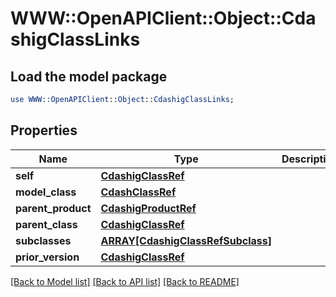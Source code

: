 # WWW::OpenAPIClient::Object::CdashigClassLinks

## Load the model package
```perl
use WWW::OpenAPIClient::Object::CdashigClassLinks;
```

## Properties
Name | Type | Description | Notes
------------ | ------------- | ------------- | -------------
**self** | [**CdashigClassRef**](CdashigClassRef.md) |  | [optional] 
**model_class** | [**CdashClassRef**](CdashClassRef.md) |  | [optional] 
**parent_product** | [**CdashigProductRef**](CdashigProductRef.md) |  | [optional] 
**parent_class** | [**CdashigClassRef**](CdashigClassRef.md) |  | [optional] 
**subclasses** | [**ARRAY[CdashigClassRefSubclass]**](CdashigClassRefSubclass.md) |  | [optional] 
**prior_version** | [**CdashigClassRef**](CdashigClassRef.md) |  | [optional] 

[[Back to Model list]](../README.md#documentation-for-models) [[Back to API list]](../README.md#documentation-for-api-endpoints) [[Back to README]](../README.md)


